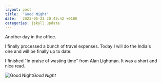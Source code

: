```yaml
---
layout: post
title:  "Good Night"
date:   2023-05-23 20:49:42 +0100
categories: jekyll update
---
```


Another day in the office.  

I finally processed a bunch of travel expenses. Today I will do the India's one and will be finally up to date.

I finished "In praise of wasting time" from Alan Lightman. It was a short and nice read.


![Good Night](https://lh3.googleusercontent.com/q2hlDYLoTbF0Z9dnbnHkV5IwC3pMP3YsNIu2ZmcMYmtsAsn1g5E-hEg-o19MAmbNRbp4Vkov9ugnOjJh8I9XNxh9THWKUXXL7paC_gTXlBMlr2oMTKekspmwRCEZ-E1FzkZ-5H4UpA=w2400)*Good Night*&nbsp;



[jekyll-docs]: https://jekyllrb.com/docs/home
[jekyll-gh]:   https://github.com/jekyll/jekyll
[jekyll-talk]: https://talk.jekyllrb.com/


